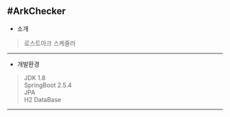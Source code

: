 #ArkChecker
---

- 소개
> 로스트아크 스케줄러

---

- 개발환경
> JDK 1.8   
> SpringBoot 2.5.4    
> JPA  
> H2 DataBase

---

